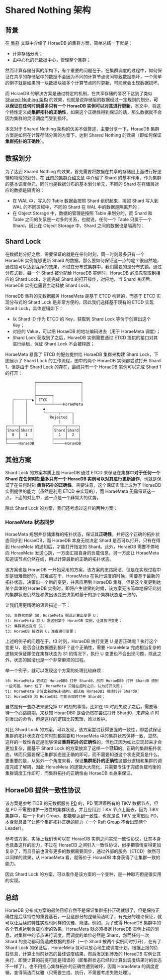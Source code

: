 # Shared Nothing 架构

## 背景

在 [集群](./clustering.md) 文章中介绍了 HoraeDB 的集群方案，简单总结一下就是：

- 计算存储分离；
- 由中心化的元数据中心，管理整个集群；

然而计算存储分离的架构下，有个重要的问题在于，在集群调度的过程中，如何保证在共享的存储层中的数据不会因为不同的计算节点访问导致数据损坏，一个简单的例子就是如果同一块数据块被多个计算节点同时更新，可能就会出现数据损坏。

而 HoraeDB 的解决方案是通过特定的机制，在共享存储的情况下达到了类似 [Shared-Nothing 架构](https://en.wikipedia.org/wiki/Shared-nothing_architecture) 的效果，也就是说存储层的数据经过一定规则的划分，**可以保证在任何时刻最多只有一个 HoraeDB 实例可以对其进行更新**，本文中，将这个特性定义成**集群拓扑的正确性**，如果这个正确性得到保证的话，那么数据就不会因为集群的灵活调度而受到损坏。

本文对于 Shared Nothing 架构的优劣不做赘述，主要分享一下，HoraeDB 集群方案是如何在计算存储分离的方案下，达到 Shared Nothing 的效果（即如何保证 **集群拓扑的正确性**）。

## 数据划分

为了达到 Shared Nothing 的效果，首先需要将数据在共享的存储层上面进行好逻辑和物理的划分。在 [此前的集群介绍文章](./clustering.md#shard) 中介绍了 Shard 的基本作用，作为集群的基本调度单元，同时也是数据分布的基本划分单元，不同的 Shard 在存储层对应的数据是隔离的：

- 在 WAL 中，写入的 Table 数据会按照 Shard 组织起来，按照 Shard 写入到 WAL 的不同区域中，不同的 Shard 在 WAL 中的数据是隔离开的；
- 在 Object Storage 中，数据的管理是按照 Table 来划分的，而 Shard 和 Table 之间的关系是一对多的关系，也就说，任何一个 Table 只属于一个 Shard，因此在 Object Storage 中，Shard 之间的数据也是隔离的；

## Shard Lock

在数据划分好之后，需要保证的就是在任何时刻，同一时刻最多只有一个 HoraeDB 实例能够更新 Shard 的数据。那么要如何保证这一点的呢？很自然地，通过锁可以达到互斥的效果，不过在分布式集群中，我们需要的是分布式锁。通过分布式锁，每一个 Shard 被分配给 HoraeDB 实例时，HoraeDB 必须先获取到相应的 Shard Lock，才能完成 Shard 的打开操作，对应地，当 Shard 关闭后，HoraeDB 实例也需要主动释放 Shard Lock。

HoraeDB 集群的元数据服务 HoraeMeta 是基于 ETCD 构建的，而基于 ETCD 实现分布式的 Shard Lock 是非常方便的，因此我们选择基于现有的 ETCD 实现 Shard Lock，具体逻辑如下：

- 以 Shard ID 作为 ETCD 的 Key，获取到 Shard Lock 等价于创建出这个 Key；
- 对应的 Value，可以把 HoraeDB 的地址编码进去（用于 HoraeMeta 调度）；
- Shard Lock 获取到了之后，HoraeDB 实例需要通过 ETCD 提供的接口对其进行续租，保证 Shard Lock 不会被释放；

HoraeMeta 暴露了 ETCD 的服务提供给 HoraeDB 集群来构建 Shard Lock，下图展示了 Shard Lock 的工作流程，图中的两个 HoraeDB 实例都尝试打开 Shard 1，但是由于 Shard Lock 的存在，最终只有一个 HoraeDB 实例可以完成 Shard 1 的打开：

```
             ┌────────────────────┐
             │                    │
             │                    │
             ├───────┐            │
   ┌─────┬──▶│ ETCD  │            │
   │     │   └───────┴────HoraeMeta
   │     │       ▲
   │     │       └──────┬─────┐
   │     │          Rejected  │
   │     │              │     │
┌─────┬─────┐        ┌─────┬─────┐
│Shard│Shard│        │Shard│Shard│
│  0  │  1  │        │  1  │  2  │
├─────┴─────┤        ├─────┴─────┤
└─────HoraeDB        └─────HoraeDB
```

## 其他方案

Shard Lock 的方案本质上是 HoraeDB 通过 ETCD 来保证在集群中**对于任何一个 Shard 在任何时刻最多只有一个 HoraeDB 实例可以对其进行更新操作**，也就是保证了在任何时刻 **集群拓扑的正确性**，需要注意，这个保证实际上成为了 HoraeDB 实例提供的能力（虽然是利用 ETCD 来实现的），而 HoraeMeta 无需保证这一点，下面的对比中，这一点是一个非常大的优势。

除此 Shard Lock 的方案，我们还考虑过这样的两种方案：

### HoraeMeta 状态同步

HoraeMeta 规划并存储集群的拓扑状态，保证其**正确性**，并将这个正确的拓扑状态同步到 HoraeDB，而 HoraeDB 本身无权决定 Shard 是否可以打开，只有在得到 HoraeMeta 的通知后，才能打开指定的 Shard。此外，HoraeDB 需要不停地向 HoraeMeta 发送心跳，一方面汇报自身的负载信息，另一方面让 HoraeMeta 知道该节点仍然在线，用以计算最新的正确的拓扑状态。

该方案也是 HoraeDB 一开始采用的方案，该方案的思路简洁，但是在实现过程中却是很难做好的，其难点在于，HoraeMeta 在执行调度的时候，需要基于最新的拓扑状态，决策出一个新的变更，并且应用到 HoraeDB 集群，但是这个变更到达某个具体的 HoraeDB 实例时，即将产生效果的时候，该方案无法简单地保证此刻的集群状态仍然是和做出该变更决策时基于的那个集群状态是一致的。

让我们用更精确的语言描述一下：

```
t0: 集群状态是 S0，HoraeMeta 据此计算出变更 U；
t1: HoraeMeta 将 U 发送到某个 HoraeDB 实例，让其执行变更；
t2: 集群状态变成 S1；
t3: HoraeDB 接收到 U，准备进行变更；
```

上述的例子的问题在于，t3 时刻，HoraeDB 执行变更 U 是否正确呢？执行这个变更 U，是否会让数据遭到损坏？这个正确性，需要 HoraeMeta 完成相当复杂的逻辑来保证即使在集群状态为 S1 的情况下，执行 U 变更也不会出现问题，除此之外，状态的回滚也是一个非常麻烦的过程。

举一个例子，就可以发现这个方案的处理比较麻烦：

```
t0: HoraeMeta 尝试在 HoraeDB0 打开 Shard0，然而 HoraeDB0 打开 Shard0 遇到一些问题，Hang 住了，HoraeMeta 只能在超时之后，认为打开失败；
t1: HoraeMeta 计算出新的拓扑结构，尝试在 HoraeDB1 继续打开 Shard0；
t2: HoraeDB0 和 HoraeDB1 可能会同时打开 Shard0；
```

自然是有一些办法来避免掉 t2 时刻的事情，比如在 t0 时刻失败了之后，需要等待一个心跳周期，来获知 HoraeDB0 是否仍然在尝试打开 Shard0，来避免 t1 时刻发出的命令，但是这样的逻辑比较繁琐，难以维护。

对比 Shard Lock 的方案，可以发现，该方案尝试获得更强的一致性，即尝试保证集群的拓扑状态在任何时刻都需要和 HoraeMeta 中的集群状态保持一致，显然，这样的一致性肯定是能够保证**集群拓扑的正确性**的，但也正因为如此实现起来才会更加复杂，而基于 Shard Lock 的方案放弃了这样一个**已知**的、正确的集群拓扑状态，转而只需要保证集群状态是正确的即可，而不需要知道这个状态究竟是什么。更重要的是，从另外一个角度来看，保证**集群拓扑的正确性**这部分逻辑和集群的调度完成了解耦，因此 HoraeMeta 的逻辑大大简化，只需要专注于完成负载均衡的集群调度工作即可，而集群拓扑的正确性由 HoraeDB 本身来保证。

## HoraeDB 提供一致性协议

该方案是参考 TiDB 的元数据服务 [PD](https://github.com/tikv/pd) 的，PD 管理着所有的 TiKV 数据节点，但是 PD 不需要维护一致性的集群状态，并且应用到 TiKV 节点上面去，因为 TiKV 集群中，每一个 Raft Group，都能够达到一致性，也就是说 TiKV 无需借助 PD，本身就具备了让整个集群拓扑正确的能力（一个 Raft Group 不会出现两个 Leader）。

参考该方案，实际上我们也可以在 HoraeDB 实例之间实现一致性协议，让其本身也具备这样的能力，不过在 HoraeDB 之间引入一致性协议，似乎把事情变得更加复杂了，而且目前也没有更多的数据需要同步，通过外部的服务（ETCD）依然可以同样的效果，从 HoraeMeta 看，就等价于 HoraeDB 本身获得了让集群一致的能力。

因此 Shard Lock 的方案，可以看作是该方案的一个变种，是一种取巧但是很实用的实现。

## 总结

HoraeDB 分布式方案的最终目标自然不是保证集群拓扑正确就够了，但是保持正确性是后续特性的重要基石，一旦这部分的逻辑简洁明了，有充分的理论保证，就可以让后续的特性实现也同样的优雅、简洁。例如，为了使得 HoraeDB 集群中的各个节点达到负载均衡的效果，HoraeMeta 就必须根据 HoraeDB 实例上报的消息，对集群中的节点进行调度，而调度的单位必然是 Shard，然而任何一次 Shard 的变动都可能造成数据的损坏（一个 Shard 被两个实例同时打开），在有了 Shard Lock 的保证后，HoraeMeta 就可以放心地生成调度计划，根据上报的负载信息，计算出当前状态的最佳调度结果，然后发送到涉及的 HoraeDB 实例让其执行，即使计算的前提可能是错误的（即集群状态已经和计算出调度结果时的状态不一样了），也不用担心集群拓扑的正确性遭到破坏，因而 HoraeMeta 的调度逻辑，变得简洁而优雅（只需要生成、执行，不需要考虑失败处理）。
